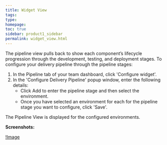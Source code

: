 ```yaml
---
title: Widget View
tags: 
type: 
homepage: 
toc: true
sidebar: product1_sidebar
permalink: widget_view.html
---
```


The pipeline view pulls back to show each component’s lifecycle progression through the development, testing, and deployment stages. To configure your delivery pipeline through the pipeline stages:

1. In the Pipeline tab of your team dashboard, click 'Configure widget'. 
2. In the 'Configure Delivery Pipeline' popup window, enter the following details:
   - Click Add to enter the pipeline stage and then select the environment.
   - Once you have selected an environment for each for the pipeline stage you want to configure, click 'Save'.

The Pipeline View is displayed for the configured environments.   

**Screenshots:**

[!Image](/Screenshots/pipeline_view.png)


